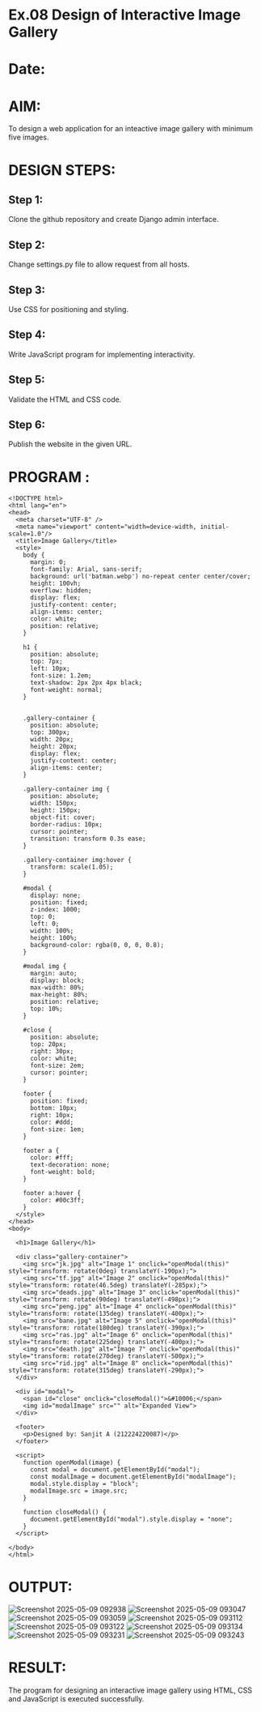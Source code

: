 # Ex.08 Design of Interactive Image Gallery
# Date:
# AIM:
To design a web application for an inteactive image gallery with minimum five images.

# DESIGN STEPS:
## Step 1:
Clone the github repository and create Django admin interface.

## Step 2:
Change settings.py file to allow request from all hosts.

## Step 3:
Use CSS for positioning and styling.

## Step 4:
Write JavaScript program for implementing interactivity.

## Step 5:
Validate the HTML and CSS code.

## Step 6:
Publish the website in the given URL.

# PROGRAM :
```
<!DOCTYPE html>
<html lang="en">
<head>
  <meta charset="UTF-8" />
  <meta name="viewport" content="width=device-width, initial-scale=1.0"/>
  <title>Image Gallery</title>
  <style>
    body {
      margin: 0;
      font-family: Arial, sans-serif;
      background: url('batman.webp') no-repeat center center/cover;
      height: 100vh;
      overflow: hidden;
      display: flex;
      justify-content: center;
      align-items: center;
      color: white;
      position: relative;
    }

    h1 {
      position: absolute;
      top: 7px;
      left: 10px;
      font-size: 1.2em;
      text-shadow: 2px 2px 4px black;
      font-weight: normal; 
    }

    
    .gallery-container {
      position: absolute;
      top: 300px; 
      width: 20px;  
      height: 20px; 
      display: flex;
      justify-content: center;
      align-items: center;
    }

    .gallery-container img {
      position: absolute;
      width: 150px; 
      height: 150px;
      object-fit: cover;
      border-radius: 10px;
      cursor: pointer;
      transition: transform 0.3s ease;
    }

    .gallery-container img:hover {
      transform: scale(1.05); 
    }

    #modal {
      display: none;
      position: fixed;
      z-index: 1000;
      top: 0;
      left: 0;
      width: 100%;
      height: 100%;
      background-color: rgba(0, 0, 0, 0.8);
    }

    #modal img {
      margin: auto;
      display: block;
      max-width: 80%;
      max-height: 80%;
      position: relative;
      top: 10%;
    }

    #close {
      position: absolute;
      top: 20px;
      right: 30px;
      color: white;
      font-size: 2em;
      cursor: pointer;
    }

    footer {
      position: fixed;
      bottom: 10px;
      right: 10px;
      color: #ddd;
      font-size: 1em;
    }

    footer a {
      color: #fff;
      text-decoration: none;
      font-weight: bold;
    }

    footer a:hover {
      color: #00c3ff;
    }
  </style>
</head>
<body>

  <h1>Image Gallery</h1>

  <div class="gallery-container">
    <img src="jk.jpg" alt="Image 1" onclick="openModal(this)" style="transform: rotate(0deg) translateY(-190px);">
    <img src="tf.jpg" alt="Image 2" onclick="openModal(this)" style="transform: rotate(46.5deg) translateY(-285px);">
    <img src="deads.jpg" alt="Image 3" onclick="openModal(this)" style="transform: rotate(90deg) translateY(-498px);">
    <img src="peng.jpg" alt="Image 4" onclick="openModal(this)" style="transform: rotate(135deg) translateY(-400px);">
    <img src="bane.jpg" alt="Image 5" onclick="openModal(this)" style="transform: rotate(180deg) translateY(-390px);">
    <img src="ras.jpg" alt="Image 6" onclick="openModal(this)" style="transform: rotate(225deg) translateY(-400px);">
    <img src="death.jpg" alt="Image 7" onclick="openModal(this)" style="transform: rotate(270deg) translateY(-500px);">
    <img src="rid.jpg" alt="Image 8" onclick="openModal(this)" style="transform: rotate(315deg) translateY(-290px);">
  </div>

  <div id="modal">
    <span id="close" onclick="closeModal()">&#10006;</span>
    <img id="modalImage" src="" alt="Expanded View">
  </div>

  <footer>
    <p>Designed by: Sanjit A (212224220087)</p>
  </footer>

  <script>
    function openModal(image) {
      const modal = document.getElementById("modal");
      const modalImage = document.getElementById("modalImage");
      modal.style.display = "block";
      modalImage.src = image.src;
    }

    function closeModal() {
      document.getElementById("modal").style.display = "none";
    }
  </script>

</body>
</html>

````
# OUTPUT:
![Screenshot 2025-05-09 092938](https://github.com/user-attachments/assets/a7f5f735-f506-43ff-8140-5faef0bd94d5)
![Screenshot 2025-05-09 093047](https://github.com/user-attachments/assets/eb777d07-cc84-4e4e-aab7-2d62a4f4fa54)
![Screenshot 2025-05-09 093059](https://github.com/user-attachments/assets/2c32f65d-1eb2-4ec8-947a-075bd7e3af96)
![Screenshot 2025-05-09 093112](https://github.com/user-attachments/assets/5ef02713-1991-42e7-92a6-4169f2965503)
![Screenshot 2025-05-09 093122](https://github.com/user-attachments/assets/5a0d0f5a-e934-40aa-a79e-0b6767d7ef2f)
![Screenshot 2025-05-09 093134](https://github.com/user-attachments/assets/f3fa22c2-56a1-4d17-8e8e-61f7ed1575a1)
![Screenshot 2025-05-09 093231](https://github.com/user-attachments/assets/819f986d-a85d-4cda-bc36-e030ef3437d1)
![Screenshot 2025-05-09 093243](https://github.com/user-attachments/assets/610b334e-215c-4635-8bae-ed8c336f1402)

# RESULT:
The program for designing an interactive image gallery using HTML, CSS and JavaScript is executed successfully.
